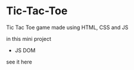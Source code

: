 # Tic-Tac-Toe
Tic Tac Toe game made using HTML, CSS and JS


in this mini project
- JS DOM


see it here
